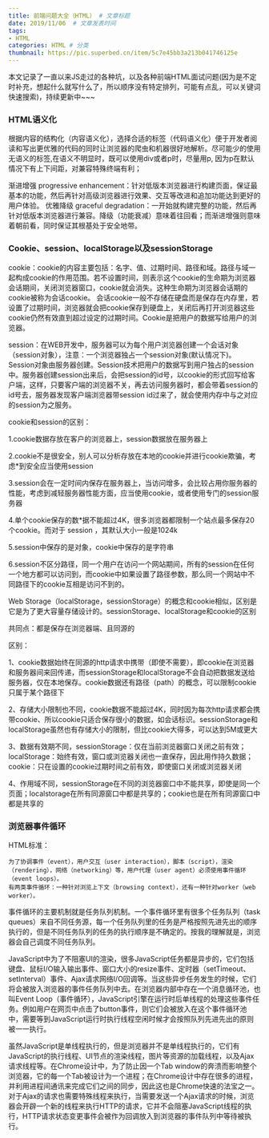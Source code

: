 ```yaml
---
title: 前端问题大全（HTML） # 文章标题  
date: 2019/11/06  # 文章发表时间
tags:
- HTML
categories: HTML # 分类
thumbnail: https://pic.superbed.cn/item/5c7e45bb3a213b041746125e
---
```


本文记录了一直以来JS走过的各种坑，以及各种前端HTML面试问题(因为是不定时补充，想起什么就写什么了，所以顺序没有特定排列，可能有点乱，可以关键词快速搜索)，持续更新中~~~

### HTML语义化

根据内容的结构化（内容语义化），选择合适的标签（代码语义化）便于开发者阅读和写出更优雅的代码的同时让浏览器的爬虫和机器很好地解析。尽可能少的使用无语义的标签,在语义不明显时，既可以使用div或者p时，尽量用p, 因为p在默认情况下有上下间距，对兼容特殊终端有利；

渐进增强 progressive enhancement：针对低版本浏览器进行构建页面，保证最基本的功能，然后再针对高级浏览器进行效果、交互等改进和追加功能达到更好的用户体验。
优雅降级 graceful degradation：一开始就构建完整的功能，然后再针对低版本浏览器进行兼容。降级（功能衰减）意味着往回看；而渐进增强则意味着朝前看，同时保证其根基处于安全地带。

### Cookie、session、localStorage以及sessionStorage

cookie：cookie的内容主要包括：名字、值、过期时间、路径和域。路径与域一起构成cookie的作用范围。若不设置时间，则表示这个cookie的生命期为浏览器会话期间，关闭浏览器窗口，cookie就会消失。这种生命期为浏览器会话期的cookie被称为会话cookie。 会话cookie一般不存储在硬盘而是保存在内存里，若设置了过期时间，浏览器就会把cookie保存到硬盘上，关闭后再打开浏览器这些cookie仍然有效直到超过设定的过期时间。Cookie是把用户的数据写给用户的浏览器。

session：在WEB开发中，服务器可以为每个用户浏览器创建一个会话对象（session对象），注意：一个浏览器独占一个session对象(默认情况下)。Session对象由服务器创建。Session技术把用户的数据写到用户独占的session中。服务器创建session出来后，会把session的id号，以cookie的形式回写给客户端，这样，只要客户端的浏览器不关，再去访问服务器时，都会带着session的id号去，服务器发现客户端浏览器带session id过来了，就会使用内存中与之对应的session为之服务。

cookie和session的区别： 

1.cookie数据存放在客户的浏览器上，session数据放在服务器上 

2.cookie不是很安全，别人可以分析存放在本地的cookie并进行cookie欺骗，考虑*到安全应当使用session 

3.session会在一定时间内保存在服务器上，当访问增多，会比较占用你服务器的性能，考虑到减轻服务器性能方面，应当使用cookie，或者使用专门的session服务器

4.单个cookie保存的数*据不能超过4K，很多浏览器都限制一个站点最多保存20个cookie。而对于 session ，其默认大小一般是1024k

5.session中保存的是对象，cookie中保存的是字符串 

6.session不区分路径，同一个用户在访问一个网站期间，所有的session在任何一个地方都可以访问到，而cookie中如果设置了路径参数，那么同一个网站中不同路径下的cookie互相是访问不到的。

Web Storage（localStorage，sessionStorage）的概念和cookie相似，区别是它是为了更大容量存储设计的。sessionStorage、localStorage和cookie的区别 

共同点：都是保存在浏览器端、且同源的 

区别： 

1、cookie数据始终在同源的http请求中携带（即使不需要），即cookie在浏览器和服务器间来回传递，而sessionStorage和localStorage不会自动把数据发送给服务器，仅在本地保存。cookie数据还有路径（path）的概念，可以限制cookie只属于某个路径下 

2、存储大小限制也不同，cookie数据不能超过4K，同时因为每次http请求都会携带cookie、所以cookie只适合保存很小的数据，如会话标识。sessionStorage和localStorage虽然也有存储大小的限制，但比cookie大得多，可以达到5M或更大 

3、数据有效期不同，sessionStorage：仅在当前浏览器窗口关闭之前有效；localStorage：始终有效，窗口或浏览器关闭也一直保存，因此用作持久数据；cookie：只在设置的cookie过期时间之前有效，即使窗口关闭或浏览器关闭 

4、作用域不同，sessionStorage在不同的浏览器窗口中不能共享，即使是同一个页面；localstorage在所有同源窗口中都是共享的；cookie也是在所有同源窗口中都是共享的 

### 浏览器事件循环

HTML标准：

    为了协调事件（event），用户交互（user interaction），脚本（script），渲染（rendering），网络（networking）等，用户代理（user agent）必须使用事件循环（event loops）。
    有两类事件循环：一种针对浏览上下文（browsing context），还有一种针对worker（web worker）。

事件循环的主要机制就是任务队列机制。一个事件循环里有很多个任务队列（task queues）来自不同任务源，每一个任务队列里的任务是严格按照先进先出的顺序执行的，但是不同任务队列的任务的执行顺序是不确定的。按我的理解就是，浏览器会自己调度不同任务队列。

JavaScript中为了不阻塞UI的渲染，很多JavaScript任务都是异步的，它们包括键盘、鼠标I/O输入输出事件、窗口大小的resize事件、定时器（setTimeout、setInterval）事件、Ajax请求网络I/O回调等。当这些异步任务发生的时候，它们将会被放入浏览器的事件任务队列中去。在浏览器内部中存在一个消息循环池，也叫Event Loop（事件循环），JavaScript引擎在运行时后单线程的处理这些事件任务。例如用户在网页中点击了button事件，则它们会被放入在这个事件循环池中，需要等到JavaScript运行时执行线程空闲时候才会按照队列先进先出的原则被一一执行。

虽然JavaScript是单线程执行的，但是浏览器并不是单线程执行的，它们有JavaScript的执行线程、UI节点的渲染线程，图片等资源的加载线程，以及Ajax请求线程等。在Chrome设计中，为了防止因一个Tab window的奔溃而影响整个浏览器，它的每一个Tab被设计为一个进程；在Chrome设计中存在很多的进程，并利用进程间通讯来完成它们之间的同步，因此这也是Chrome快速的法宝之一。对于Ajax的请求也需要特殊线程来执行，当需要发送一个Ajax请求的时候，浏览器会开辟一个新的线程来执行HTTP的请求，它并不会阻塞JavaScript线程的执行，HTTP请求状态变更事件会被作为回调放入到浏览器的事件队列中等待被执行。
